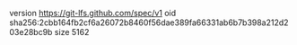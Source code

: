 version https://git-lfs.github.com/spec/v1
oid sha256:2cbb164fb2cf6a26072b8460f56dae389fa66331ab6b7b398a212d203e28bc9b
size 5162

